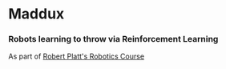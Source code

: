 # Maddux
### Robots learning to throw via Reinforcement Learning

As part of [Robert Platt's Robotics Course](http://www.ccs.neu.edu/home/rplatt/cs5335_2016/index.html)

